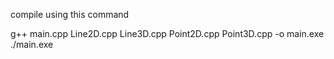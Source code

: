 compile using this command

g++ main.cpp Line2D.cpp Line3D.cpp Point2D.cpp Point3D.cpp -o main.exe
./main.exe
